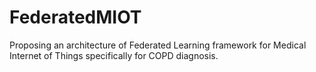 # FederatedMIOT
Proposing an architecture of Federated Learning framework for Medical Internet of Things specifically for COPD diagnosis.
